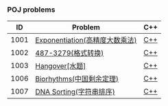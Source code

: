 ### POJ problems

| ID | Problem | C++ |
| --- | --- | :---: |
| 1001 | [Exponentiation(高精度大数乘法)](http://poj.org/problem?id=1001) |[C++](0001-Two-Sum/cpp-0001/) |
| 1002 | [487-3279(格式转换)](http://poj.org/problem?id=1002) | [C++](https://github.com/NOVA-QY/ACM-Learning/blob/master/POJ/1002.cpp) |  
| 1003 | [Hangover[水题]](http://poj.org/problem?id=1003) | [C++](https://github.com/NOVA-QY/ACM-Learning/blob/master/POJ/1003.cpp) |
| 1006 | [Biorhythms(中国剩余定理)](http://poj.org/problem?id=1006) | [C++](https://github.com/NOVA-QY/ACM-Learning/blob/master/POJ/1006.cpp) |
| 1007 | [DNA Sorting(字符串排序)](http://poj.org/problem?id=1007) | [C++](https://github.com/NOVA-QY/ACM-Learning/blob/master/POJ/1007.cpp) |


